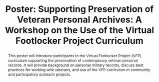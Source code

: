 ---
abstract: 'This poster will introduce participants to the Virtual Footlocker Project
  (VFP) curriculum supporting the preservation of contemporary veteran personal records.
  It will provide background on personal military records, discuss best practices
  for working with veterans, and use of the VFP curriculum in community and participatory
  outreach projects. '
creators:
- Edward Benoit, Iii
date: null
document_url: https://az659834.vo.msecnd.net/eventsairwesteuprod/production-inconference-public/e43e78e227964389b4b7995ca27b00f6
grand_parent: iPRES
institutions:
- Louisiana State University
keywords:
- personal digital archives
- military records
landing_page_url: null
language: eng
layout: publication
license: CC-BY 4.0 International
notes_url: null
parent: iPRES 2022
publication_type: poster
size: null
slides_url: null
source_name: iPRES
stream_url: null
title: 'Poster: Supporting Preservation of Veteran Personal Archives: A Workshop on
  the Use of the Virtual Footlocker Project Curriculum'
year: 2022
---